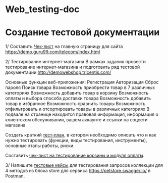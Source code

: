 # Web_testing-doc

# Создание тестовой документации

1/ Составить [Чек-лист](https://docs.google.com/spreadsheets/d/18HGSTn9b5m__zWHrzo0H5doWQEKGT_nAW5ousI_Fu4M/edit?usp=sharing) на главную страницу для сайта https://demo.guru99.com/telecom/index.html

2/ Тестирование интернет-магазина
В рамках задания провести тестирование интернет-магазина и подготовить ряд тестовой документации http://demowebshop.tricentis.com/

Основные функции веб-приложения:
Регистрация
Авторизация
Сброс пароля
Поиск товара
Возможность приобрести товар в 7 различных категориях
Возможность добавить товар в корзину
Возможность оплаты и выбора способа доставки товара
Возможность добавить товар в избранное
Возможность сравнить товары
Возможность отфильтровать и отсортировать товары в различных категориях
В подвале на странице находится правовая информация, информация о клиентском обслуживании, вашем аккаунте и ссылки на соцсети магазина

Создать краткий [тест-план](https://docs.google.com/spreadsheets/d/1OL1BK37B5A78zBF0xmYlkO3dKty66r1VNgj1vvfLSSM/edit#gid=0), в котором необходимо описать что и как нужно тестировать (функции, виды тестирования, инструменты), основные этапы работы, риски.

Составить [чек-лист на тестирование корзины и модуля оплаты](https://docs.google.com/spreadsheets/d/1OL1BK37B5A78zBF0xmYlkO3dKty66r1VNgj1vvfLSSM/edit#gid=1561992636). 

3/ Напишите [тестовые кейсы](https://docs.google.com/spreadsheets/d/1R7PMDNq_oRWsfBp1pCdIO6m5eL1DVipFOsgKimc2nuA/edit#gid=0) для тестирования запросов коллекции для 4 методов из блока store для сервиса https://petstore.swagger.io/ в Postman.



